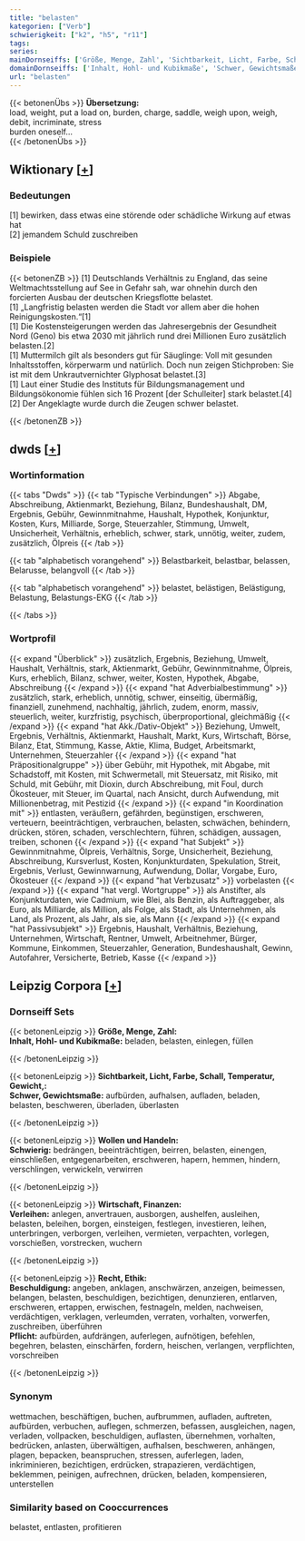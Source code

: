 ```yaml
---
title: "belasten"
kategorien: ["Verb"]
schwierigkeit: ["k2", "h5", "r11"]
tags:
series:
mainDornseiffs: ['Größe, Menge, Zahl', 'Sichtbarkeit, Licht, Farbe, Schall, Temperatur, Gewicht,', 'Wollen und Handeln', 'Wirtschaft, Finanzen', 'Recht, Ethik']
domainDornseiffs: ['Inhalt, Hohl- und Kubikmaße', 'Schwer, Gewichtsmaße', 'Schwierig', 'Verleihen', 'Beschuldigung', 'Pflicht']
url: "belasten"
---
```


{{< betonenÜbs >}}
**Übersetzung:**  
load, weight, put a load on, burden, charge, saddle, weigh upon, weigh, debit, incriminate, stress  
burden  oneself...  
{{< /betonenÜbs >}}

## Wiktionary [[+](https://de.wiktionary.org/wiki/belasten)]

### Bedeutungen
[1] bewirken, dass etwas eine störende oder schädliche Wirkung auf etwas hat  
[2] jemandem Schuld zuschreiben  

### Beispiele
{{< betonenZB >}}
[1] Deutschlands Verhältnis zu England, das seine Weltmachtsstellung auf See in Gefahr sah, war ohnehin durch den forcierten Ausbau der deutschen Kriegsflotte belastet.  
[1] „Langfristig belasten werden die Stadt vor allem aber die hohen Reinigungskosten.“[1]  
[1] Die Kostensteigerungen werden das Jahresergebnis der Gesundheit Nord (Geno) bis etwa 2030 mit jährlich rund drei Millionen Euro zusätzlich belasten.[2]  
[1] Muttermilch gilt als besonders gut für Säuglinge: Voll mit gesunden Inhaltsstoffen, körperwarm und natürlich. Doch nun zeigen Stichproben: Sie ist mit dem Unkrautvernichter Glyphosat belastet.[3]  
[1] Laut einer Studie des Instituts für Bildungsmanagement und Bildungsökonomie fühlen sich 16 Prozent [der Schulleiter] stark belastet.[4]  
[2] Der Angeklagte wurde durch die Zeugen schwer belastet.  

{{< /betonenZB >}}


## dwds [[+](https://www.dwds.de/wb/belasten)]

### Wortinformation
{{< tabs "Dwds" >}}
{{< tab "Typische Verbindungen" >}}
Abgabe, Abschreibung, Aktienmarkt, Beziehung, Bilanz, Bundeshaushalt, DM, Ergebnis, Gebühr, Gewinnmitnahme, Haushalt, Hypothek, Konjunktur, Kosten, Kurs, Milliarde, Sorge, Steuerzahler, Stimmung, Umwelt, Unsicherheit, Verhältnis, erheblich, schwer, stark, unnötig, weiter, zudem, zusätzlich, Ölpreis
{{< /tab >}}

{{< tab "alphabetisch vorangehend" >}}
Belastbarkeit, belastbar, belassen, Belarusse, belangvoll
{{< /tab >}}

{{< tab "alphabetisch vorangehend" >}}
belastet, belästigen, Belästigung, Belastung, Belastungs-EKG
{{< /tab >}}

{{< /tabs >}}

### Wortprofil
{{< expand "Überblick" >}} zusätzlich, Ergebnis, Beziehung, Umwelt, Haushalt, Verhältnis, stark, Aktienmarkt, Gebühr, Gewinnmitnahme, Ölpreis, Kurs, erheblich, Bilanz, schwer, weiter, Kosten, Hypothek, Abgabe, Abschreibung {{< /expand >}}
{{< expand "hat Adverbialbestimmung" >}} zusätzlich, stark, erheblich, unnötig, schwer, einseitig, übermäßig, finanziell, zunehmend, nachhaltig, jährlich, zudem, enorm, massiv, steuerlich, weiter, kurzfristig, psychisch, überproportional, gleichmäßig {{< /expand >}}
{{< expand "hat Akk./Dativ-Objekt" >}} Beziehung, Umwelt, Ergebnis, Verhältnis, Aktienmarkt, Haushalt, Markt, Kurs, Wirtschaft, Börse, Bilanz, Etat, Stimmung, Kasse, Aktie, Klima, Budget, Arbeitsmarkt, Unternehmen, Steuerzahler {{< /expand >}}
{{< expand "hat Präpositionalgruppe" >}} über Gebühr, mit Hypothek, mit Abgabe, mit Schadstoff, mit Kosten, mit Schwermetall, mit Steuersatz, mit Risiko, mit Schuld, mit Gebühr, mit Dioxin, durch Abschreibung, mit Foul, durch Ökosteuer, mit Steuer, im Quartal, nach Ansicht, durch Aufwendung, mit Millionenbetrag, mit Pestizid {{< /expand >}}
{{< expand "in Koordination mit" >}} entlasten, veräußern, gefährden, begünstigen, erschweren, verteuern, beeinträchtigen, verbrauchen, belasten, schwächen, behindern, drücken, stören, schaden, verschlechtern, führen, schädigen, aussagen, treiben, schonen {{< /expand >}}
{{< expand "hat Subjekt" >}} Gewinnmitnahme, Ölpreis, Verhältnis, Sorge, Unsicherheit, Beziehung, Abschreibung, Kursverlust, Kosten, Konjunkturdaten, Spekulation, Streit, Ergebnis, Verlust, Gewinnwarnung, Aufwendung, Dollar, Vorgabe, Euro, Ökosteuer {{< /expand >}}
{{< expand "hat Verbzusatz" >}} vorbelasten {{< /expand >}}
{{< expand "hat vergl. Wortgruppe" >}} als Anstifter, als Konjunkturdaten, wie Cadmium, wie Blei, als Benzin, als Auftraggeber, als Euro, als Milliarde, als Million, als Folge, als Stadt, als Unternehmen, als Land, als Prozent, als Jahr, als sie, als Mann {{< /expand >}}
{{< expand "hat Passivsubjekt" >}} Ergebnis, Haushalt, Verhältnis, Beziehung, Unternehmen, Wirtschaft, Rentner, Umwelt, Arbeitnehmer, Bürger, Kommune, Einkommen, Steuerzahler, Generation, Bundeshaushalt, Gewinn, Autofahrer, Versicherte, Betrieb, Kasse {{< /expand >}}

## Leipzig Corpora [[+](https://corpora.uni-leipzig.de/en/res?word=belasten&corpusId=deu_newscrawl-public_2018)]

### Dornseiff Sets
{{< betonenLeipzig >}}
**Größe, Menge, Zahl:**  
**Inhalt, Hohl- und Kubikmaße:** beladen, belasten, einlegen, füllen  

{{< /betonenLeipzig >}}


{{< betonenLeipzig >}}
**Sichtbarkeit, Licht, Farbe, Schall, Temperatur, Gewicht,:**  
**Schwer, Gewichtsmaße:** aufbürden, aufhalsen, aufladen, beladen, belasten, beschweren, überladen, überlasten  

{{< /betonenLeipzig >}}


{{< betonenLeipzig >}}
**Wollen und Handeln:**  
**Schwierig:** bedrängen, beeinträchtigen, beirren, belasten, einengen, einschließen, entgegenarbeiten, erschweren, hapern, hemmen, hindern, verschlingen, verwickeln, verwirren  

{{< /betonenLeipzig >}}


{{< betonenLeipzig >}}
**Wirtschaft, Finanzen:**  
**Verleihen:** anlegen, anvertrauen, ausborgen, aushelfen, ausleihen, belasten, beleihen, borgen, einsteigen, festlegen, investieren, leihen, unterbringen, verborgen, verleihen, vermieten, verpachten, vorlegen, vorschießen, vorstrecken, wuchern  

{{< /betonenLeipzig >}}


{{< betonenLeipzig >}}
**Recht, Ethik:**  
**Beschuldigung:** angeben, anklagen, anschwärzen, anzeigen, beimessen, belangen, belasten, beschuldigen, bezichtigen, denunzieren, entlarven, erschweren, ertappen, erwischen, festnageln, melden, nachweisen, verdächtigen, verklagen, verleumden, verraten, vorhalten, vorwerfen, zuschreiben, überführen  
**Pflicht:** aufbürden, aufdrängen, auferlegen, aufnötigen, befehlen, begehren, belasten, einschärfen, fordern, heischen, verlangen, verpflichten, vorschreiben  

{{< /betonenLeipzig >}}

### Synonym
wettmachen, beschäftigen, buchen, aufbrummen, aufladen, auftreten, aufbürden, verbuchen, auflegen, schmerzen, befassen, ausgleichen, nagen, verladen, vollpacken, beschuldigen, auflasten, übernehmen, vorhalten, bedrücken, anlasten, überwältigen, aufhalsen, beschweren, anhängen, plagen, bepacken, beanspruchen, stressen, auferlegen, laden, inkriminieren, bezichtigen, erdrücken, strapazieren, verdächtigen, beklemmen, peinigen, aufrechnen, drücken, beladen, kompensieren, unterstellen


### Similarity based on Cooccurrences
belastet, entlasten, profitieren

